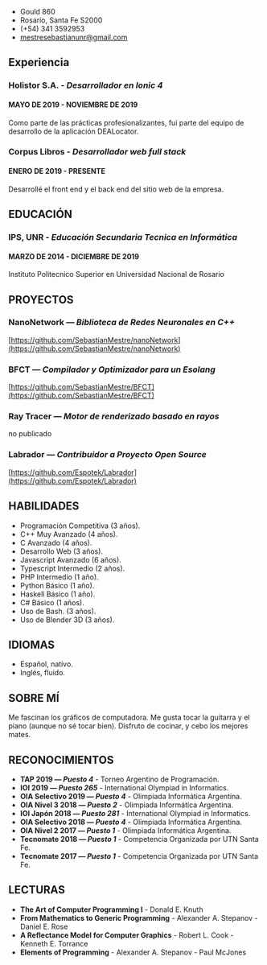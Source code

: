  - Gould 860
 - Rosario, Santa Fe S2000
 - (+54) 341 3592953
 - mestresebastianunr@gmail.com

## Experiencia
### Holistor S.A. - *Desarrollador en Ionic 4*
#### MAYO DE 2019 - NOVIEMBRE DE 2019
Como parte de las prácticas profesionalizantes, fui parte del equipo de desarrollo de la aplicación DEALocator.

### Corpus Libros - *Desarrollador web full stack*
#### ENERO DE 2019 - PRESENTE
Desarrollé el front end y el back end del sitio web de la empresa.

## EDUCACIÓN
### IPS, UNR - *Educación Secundaria Tecnica en Informática*
#### MARZO DE 2014 - DICIEMBRE DE 2019
Instituto Politecnico Superior en Universidad Nacional de Rosario

## PROYECTOS
### NanoNetwork — *Biblioteca de Redes Neuronales en C++*
[https://github.com/SebastianMestre/nanoNetwork](https://github.com/SebastianMestre/nanoNetwork)

### BFCT — *Compilador y Optimizador para un Esolang*
[https://github.com/SebastianMestre/BFCT](https://github.com/SebastianMestre/BFCT)

### Ray Tracer — *Motor de renderizado basado en rayos*
no publicado

### Labrador — *Contribuidor a Proyecto Open Source*
[https://github.com/Espotek/Labrador](https://github.com/Espotek/Labrador)

## HABILIDADES
 - Programación Competitiva (3 años).
 - C++ Muy Avanzado (4 años).
 - C Avanzado (4 años).
 - Desarrollo Web (3 años).
 - Javascript Avanzado (6 años).
 - Typescript Intermedio (2 años).
 - PHP Intermedio (1 año).
 - Python Básico (1 año).
 - Haskell Básico (1 año).
 - C# Básico (1 años).
 - Uso de Bash. (3 años).
 - Uso de Blender 3D (3 años).

## IDIOMAS
 - Español, nativo.
 - Inglés, fluido.

## SOBRE MÍ
Me fascinan los gráficos de computadora. Me gusta tocar la guitarra y el piano (aunque no sé tocar bien). Disfruto de cocinar, y cebo los mejores mates.

## RECONOCIMIENTOS
 - **TAP 2019 — *Puesto 4*** - Torneo Argentino de Programación.
 - **IOI 2019 — *Puesto 265*** - International Olympiad in Informatics.
 - **OIA Selectivo 2019 — *Puesto 4*** - Olimpiada Informática Argentina.
 - **OIA Nivel 3 2018 — *Puesto 2*** - Olimpiada Informática Argentina.
 - **IOI Japón 2018 — *Puesto 281*** - International Olympiad in Informatics.
 - **OIA Selectivo 2018 — *Puesto 4*** - Olimpiada Informática Argentina.
 - **OIA Nivel 2 2017 — *Puesto 1*** - Olimpiada Informática Argentina.
 - **Tecnomate 2018 — *Puesto 1*** - Competencia Organizada por UTN Santa Fe.
 - **Tecnomate 2017 — *Puesto 1*** - Competencia Organizada por UTN Santa Fe.

## LECTURAS
 - **The Art of Computer Programming I** - Donald E. Knuth
 - **From Mathematics to Generic Programming** - Alexander A. Stepanov - Daniel E. Rose
 - **A Reflectance Model for Computer Graphics** - Robert L. Cook - Kenneth E. Torrance
 - **Elements of Programming** - Alexander A. Stepanov - Paul McJones
